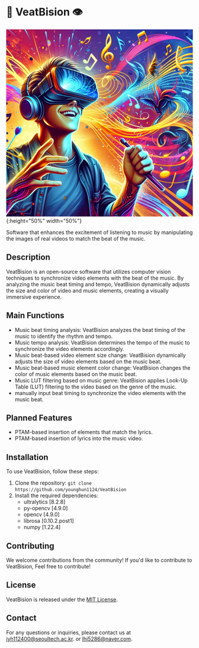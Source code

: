 # 🎵 VeatBision 👁️

![Beat Vision](markdown_asset/beat%20vision.webp){:height="50%" width="50%"}

Software that enhances the excitement of listening to music by manipulating the images of real videos to match the beat of the music.

## Description

VeatBision is an open-source software that utilizes computer vision techniques to synchronize video elements with the beat of the music. By analyzing the music beat timing and tempo, VeatBision dynamically adjusts the size and color of video and music elements, creating a visually immersive experience.

## Main Functions

- Music beat timing analysis: VeatBision analyzes the beat timing of the music to identify the rhythm and tempo.
- Music tempo analysis: VeatBision determines the tempo of the music to synchronize the video elements accordingly.
- Music beat-based video element size change: VeatBision dynamically adjusts the size of video elements based on the music beat.
- Music beat-based music element color change: VeatBision changes the color of music elements based on the music beat.
- Music LUT filtering based on music genre: VeatBision applies Look-Up Table (LUT) filtering to the video based on the genre of the music.
- manually input beat timing to synchronize the video elements with the music beat.

## Planned Features

- PTAM-based insertion of elements that match the lyrics.
- PTAM-based insertion of lyrics into the music video.


## Installation

To use VeatBision, follow these steps:

1. Clone the repository: `git clone https://github.com/younghun1124/VeatBision`
2. Install the required dependencies:
    - ultralytics [8.2.8]
    - py-opencv [4.9.0]
    - opencv [4.9.0]
    - librosa [0.10.2.post1]
    - numpy [1.22.4]    


## Contributing

We welcome contributions from the community! If you'd like to contribute to VeatBision, Feel free to contribute!

## License

VeatBision is released under the [MIT License](LICENSE).

## Contact

For any questions or inquiries, please contact us at [jyh112400@seoultech.ac.kr](mailto:jyh112400@seoultech.ac.kr).
or
[lhj5286@naver.com](mailto:jyh112400@seoultech.ac.kr).

